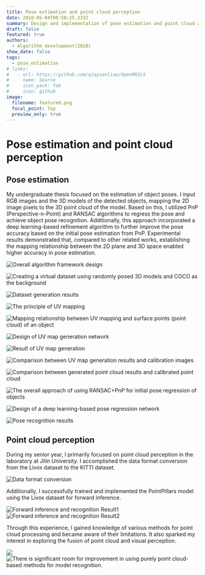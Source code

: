 ```yaml
---
title: Pose estimation and point cloud perception
date: 2018-05-04T08:58:25.233Z
summary: Design and implementation of pose estimation and point cloud algorithms
draft: false
featured: true
authors:
  - Algorithm development(2020)
show_date: false
tags:
  - pose_estimation
# links:
#   - url: https://github.com/qiayuanliao/OpenMGSLS
#     name: Source
#     icon_pack: fab
#     icon: github
image:
  filename: featured.png
  focal_point: Top
  preview_only: true
---
```

# Pose estimation and point cloud perception
## Pose estimation

My undergraduate thesis focused on the estimation of object poses. I input RGB images and the 3D models of the detected objects, mapping the 2D image pixels to the 3D point cloud of the model. Based on this, I utilized PnP (Perspective-n-Point) and RANSAC algorithms to regress the pose and achieve object pose recognition. Additionally, this approach incorporated a deep learning-based refinement algorithm to further improve the pose accuracy based on the initial pose estimation from PnP. Experimental results demonstrated that, compared to other related works, establishing the mapping relationship between the 2D plane and 3D space enabled higher accuracy in pose estimation.

![](paper_1.png "Overall algorithm framework design")

![](paper_2.png "Creating a virtual dataset using randomly posed 3D models and COCO as the background")

![](paper_3.png "Dataset generation results")

![](paper_4.png "The principle of UV mapping")

![](paper_5.png "Mapping relationship between UV mapping and surface points (point cloud) of an object")

![](paper_7.png "Design of UV map generation network")

![](paper_6.png "Result of UV map generation")

![](paper_8.png "Comparison between UV map generation results and calibration images")

![](paper_9.png "Comparison between generated point cloud results and calibrated point cloud")

![](paper_10.png "The overall approach of using RANSAC+PnP for initial pose regression of objects")

![](paper_11.png "Design of a deep learning-based pose regression network")

![](paper_12.png "Pose recognition results")


## Point cloud perception
During my senior year, I primarily focused on point cloud perception in the laboratory at Jilin University. I accomplished the data format conversion from the Livox dataset to the KITTI dataset. 

![](livox_1.png "Data format conversion")

Additionally, I successfully trained and implemented the PointPillars model using the Livox dataset for forward inference. 

![](livox_2.png "Forward inference and recognition Result1")
![](livox_3.png "Forward inference and recognition Result2")

Through this experience, I gained knowledge of various methods for point cloud processing and became aware of their limitations. It also sparked my interest in exploring the fusion of point cloud and visual perception.

![](livox_4.png )
![](livox_5.png "There is significant room for improvement in using purely point cloud-based methods for model recognition.")